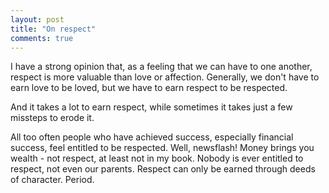 ```yaml
---
layout: post
title: "On respect"
comments: true
---
```


I have a strong opinion that, as a feeling that we can have to one
another, respect is more valuable than love or affection. Generally, we
don't have to earn love to be loved, but we have to earn respect to be
respected.

And it takes a lot to earn respect, while sometimes it takes just a few
missteps to erode it.

All too often people who have achieved success, especially financial
success, feel entitled to be respected. Well, newsflash! Money brings
you wealth - not respect, at least not in my book. Nobody is ever
entitled to respect, not even our parents. Respect can only be earned
through deeds of character. Period.
